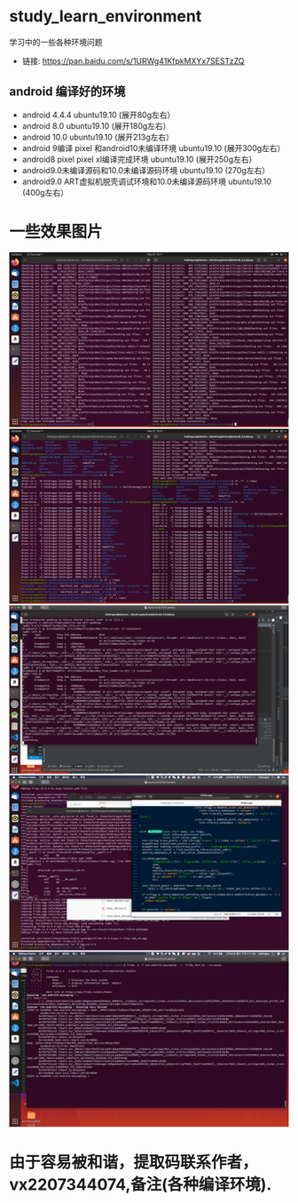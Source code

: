 # study_learn_environment
学习中的一些各种环境问题
* 链接: https://pan.baidu.com/s/1URWg41KfpkMXYx7SESTzZQ  
## android 编译好的环境 
* android 4.4.4 ubuntu19.10 (展开80g左右）
* android 8.0   ubuntu19.10 (展开180g左右）
* android 10.0  ubuntu19.10 (展开213g左右）
* android 9编译 pixel 和android10未编译环境  ubuntu19.10 (展开300g左右）
* android8 pixel pixel xl编译完成环境       ubuntu19.10 (展开250g左右）
* android9.0未编译源码和10.0未编译源码环境     ubuntu19.10 (270g左右）
* android9.0 ART虚拟机脱壳调试环境和10.0未编译源码环境     ubuntu19.10 (400g左右）
# 一些效果图片
![](./img/1.png)
![](./img/2.png)
![](./img/3.png)
![](./img/4.png)
![](./img/5.png) 
# 由于容易被和谐，提取码联系作者，vx2207344074,备注(各种编译环境).
